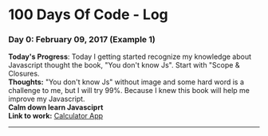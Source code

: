 # 100 Days Of Code - Log

### Day 0: February 09, 2017 (Example 1)

**Today's Progress**: Today I getting started recognize my knowledge about Javascript thought the book, "You don't know Js". Start with "Scope & Closures.<br>
**Thoughts:** "You don't know Js" without image and some hard word is a challenge to me, but I will try 99%. Because I knew this book will help me improve my Javascript.<br>
**Calm down learn Javasciprt**<br>
**Link to work:** [Calculator App](http://www.example.com)
<hr>

